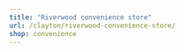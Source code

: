 ```yaml
---
title: "Riverwood convenience store"
url: /clayton/riverwood-convenience-store/
shop: convenience
---
```

